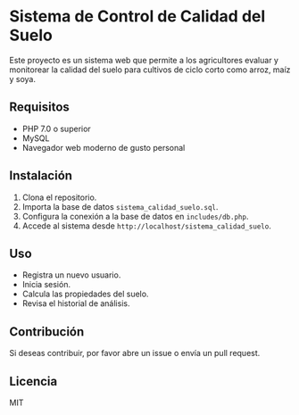 # Sistema de Control de Calidad del Suelo

Este proyecto es un sistema web que permite a los agricultores evaluar y monitorear la calidad del suelo para cultivos de ciclo corto como arroz, maíz y soya.

## Requisitos

- PHP 7.0 o superior
- MySQL
- Navegador web moderno de gusto personal 

## Instalación

1. Clona el repositorio.
2. Importa la base de datos `sistema_calidad_suelo.sql`.
3. Configura la conexión a la base de datos en `includes/db.php`.
4. Accede al sistema desde `http://localhost/sistema_calidad_suelo`.

## Uso

- Registra un nuevo usuario.
- Inicia sesión.
- Calcula las propiedades del suelo.
- Revisa el historial de análisis.

## Contribución

Si deseas contribuir, por favor abre un issue o envía un pull request.

## Licencia

MIT
